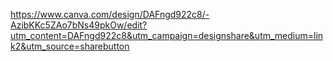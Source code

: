 https://www.canva.com/design/DAFngd922c8/-AzibKKc5ZAo7bNs49pkOw/edit?utm_content=DAFngd922c8&utm_campaign=designshare&utm_medium=link2&utm_source=sharebutton
